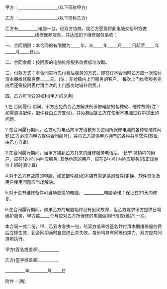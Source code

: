 
 


甲方：____________________(以下简称甲方)


乙方：____________________(以下简称乙方)


乙方有__________电脑一台，经双方协商，现乙方愿意将此电脑交给甲方做_______________维修保养服务，并达成如下维修服务条款：


一、合同期限：本合同的有限期为_____年，从_____年_____月_____日起至_____年_____月_____日止。


二、合同金额：按附表的电脑维修服务收费标准收取。


三、付款方式：本合同实行先付费后服务的方式，即签订本合同时乙方应一次性付清本期维修服务费_____元。(注：非墟镇内上门服务的客户， 每次上门维修服务完成后还需按附表付清当次的上门服务地域补偿费。)


四、乙方可享受的权利(甲方的义务)


1.在
合同履行
期间，甲方应免费为乙方解决所保修电脑的各种软、硬件故障(注：如需更换配件，配件费由乙方支付)，并免费回答乙方在使用本电脑过程中提出的问题。


2.在合同履行期间，乙方可打电话向甲方请教有关使用所保修电脑的各种软硬件问题(乙方必须向甲方提供合同编号)，并向乙方提供甲方拥有的各种共享软件(软盘由乙方自备)


3.在合同履行期间，当甲方接到乙方打来的维修服务电话后，
长宁
墟镇内的用户，应在12小时内响应服务; 其他地区的用户，应在24小时内响应服务(按正规单位上班时间计算)


4.对于乙方有故障的电脑，如属部件级(如本店有需更换的备件)更换、软件恢复及用户使用问题应当场解决。


5.对于没有维修备件可当场更换的电脑， __________电脑承诺：保证在20天内修复。


6.在合同履行期间，如果乙方的电脑始终没有出现故障，但乙方要求甲方提供日常维护服务，甲方每_____个月应对乙方所保修的电脑做例行检查(维护)一次。


本合同一式二份，甲、乙双方各执一份，经双方盖章或签名并付清本期维修服务费后立即生效，到合同期满时自然终止并失效，每份均具有同等约束力，双方应共同遵照执行。


甲方(签名或盖章)__________


乙方(签字或盖章)__________


__________年_________月_____日


附件：(略)
 


 

 
 
 
 
 
  


  
 

  


  


  
 
 
 
 

